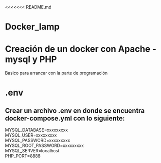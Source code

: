 <<<<<<< README.md

# Docker_lamp

# Creación de un docker con Apache - mysql y PHP

Basico para arrancar con la parte de programación

# .env

## Crear un archivo .env en donde se encuentra docker-compose.yml con lo siguiente:

MYSQL_DATABASE=xxxxxxxxx<br>
MYSQL_USER=xxxxxxxxx<br>
MYSQL_PASSWORD=xxxxxxxxx<br>
MYSQL_ROOT_PASSWORD=xxxxxxxxx<br>
MYSQL_SERVER=localhost<br>
PHP_PORT=8888<br>
